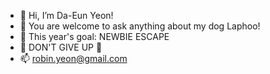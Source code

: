 - 👋 Hi, I’m Da-Eun Yeon!
- 🐶 You are welcome to ask anything about my dog Laphoo!
- 🌱 This year's goal: NEWBIE ESCAPE
- 🌊 DON'T GIVE UP 🌊
- 📫 robin.yeon@gmail.com

<!---
robinyeon/robinyeon is a ✨ special ✨ repository because its `README.md` (this file) appears on your GitHub profile.
You can click the Preview link to take a look at your changes.
--->
